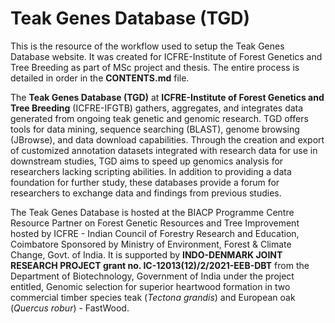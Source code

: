 # Teak Genes Database (TGD)
This is the resource of the workflow used to setup the Teak Genes Database website. It was created for ICFRE-Institute of Forest Genetics and Tree Breeding as part of MSc project and thesis.
The entire process is detailed in order in the **CONTENTS.md** file.

The **Teak Genes Database (TGD)** at **ICFRE-Institute of Forest Genetics and Tree Breeding** (ICFRE-IFGTB) gathers, aggregates, and integrates data generated from ongoing teak genetic and genomic research. TGD offers tools for data mining, sequence searching (BLAST), genome browsing (JBrowse), and data download capabilities. Through the creation and export of customized annotation datasets integrated with research data for use in downstream studies, TGD aims to speed up genomics analysis for researchers lacking scripting abilities. In addition to providing a data foundation for further study, these databases provide a forum for researchers to exchange data and findings from previous studies.

The Teak Genes Database is hosted at the BIACP Programme Centre Resource Partner on Forest Genetic Resources and Tree Improvement hosted by ICFRE - Indian Council of Forestry Research and Education, Coimbatore Sponsored by Ministry of Environment, Forest & Climate Change, Govt. of India. It is supported by **INDO-DENMARK JOINT RESEARCH PROJECT grant no. IC-12013(12)/2/2021-EEB-DBT** from the Department of Biotechnology, Government of India under the project entitled, Genomic selection for superior heartwood formation in two commercial timber species teak (*Tectona grandis*) and European oak (*Quercus robur*) - FastWood.
